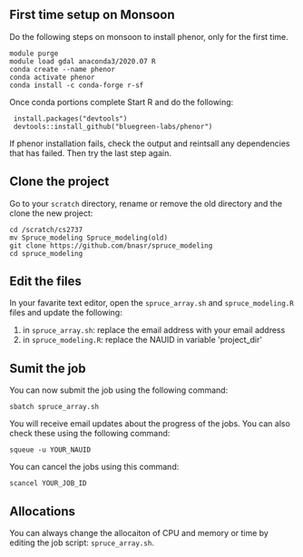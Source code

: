 ## First time setup on Monsoon
Do the following steps on monsoon to install phenor, only for the first time. 

```console
module purge
module load gdal anaconda3/2020.07 R
conda create --name phenor
conda activate phenor
conda install -c conda-forge r-sf
```

 Once conda portions complete
 Start R and do the following:

```console
 install.packages("devtools")
 devtools::install_github("bluegreen-labs/phenor")
 ```
If phenor installation fails, check the output and reintsall any dependencies that has failed. Then try the last step again.


## Clone the project
Go to your `scratch` directory, rename or remove the old directory and the clone the new project:
```console
cd /scratch/cs2737
mv Spruce_modeling Spruce_modeling(old)
git clone https://github.com/bnasr/spruce_modeling
cd spruce_modeling
```

## Edit the files
In your favarite text editor, open the `spruce_array.sh` and `spruce_modeling.R` files and update the following:

1) in `spruce_array.sh`: replace the email address with your email address
2) in `spruce_modeling.R`: replace the NAUID in variable 'project_dir'


## Sumit the job
You can now submit the job using the following command:
```console
sbatch spruce_array.sh
```

You will receive email updates about the progress of the jobs. You can also check these using the following command:
```console
squeue -u YOUR_NAUID
```

You can cancel the jobs using this command:
```console
scancel YOUR_JOB_ID
```


## Allocations
You can always change the allocaiton of CPU and memory or time by editing the job script: `spruce_array.sh`.



